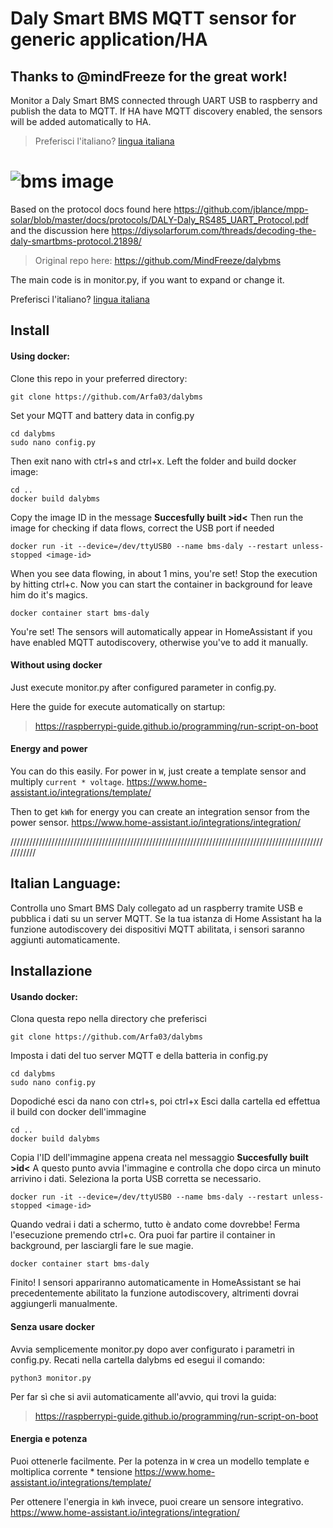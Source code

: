 # Daly Smart BMS MQTT sensor for generic application/HA
## **Thanks to @mindFreeze for the great work!**
Monitor a Daly Smart BMS connected through UART USB to raspberry and publish the data to MQTT. If HA have MQTT discovery enabled, the sensors will be added automatically to HA.

>Preferisci l'italiano?
>[lingua italiana](https://github.com/Arfa03/dalybms#italian-language)

# ![bms image](https://sc01.alicdn.com/kf/H357b7272ba0344eabd0c33c20101d0c7N.jpg)

Based on the protocol docs found here https://github.com/jblance/mpp-solar/blob/master/docs/protocols/DALY-Daly_RS485_UART_Protocol.pdf and the discussion here https://diysolarforum.com/threads/decoding-the-daly-smartbms-protocol.21898/

> Original repo here: https://github.com/MindFreeze/dalybms

The main code is in monitor.py, if you want to expand or change it.

Preferisci l'italiano?
[lingua italiana](https://github.com/Arfa03/dalybms#italian-language)

## Install

#### Using docker:

Clone this repo in your preferred directory:
```
git clone https://github.com/Arfa03/dalybms
```

Set your MQTT and battery data in config.py
```
cd dalybms
sudo nano config.py
```
Then exit nano with ctrl+s and ctrl+x.
Left the folder and build docker image:
```
cd ..
docker build dalybms
```
Copy the image ID in the message **Succesfully built >id<**
Then run the image for checking if data flows, correct the USB port if needed
```
docker run -it --device=/dev/ttyUSB0 --name bms-daly --restart unless-stopped <image-id>
```
When you see data flowing, in about 1 mins, you're set! Stop the execution by hitting ctrl+c.
Now you can start the container in background for leave him do it's magics.
```
docker container start bms-daly
```
You're set!
The sensors will automatically appear in HomeAssistant if you have enabled MQTT autodiscovery, otherwise you've to add it manually.

#### Without using docker
Just execute monitor.py after configured parameter in config.py.

Here the guide for execute automatically on startup:
> https://raspberrypi-guide.github.io/programming/run-script-on-boot

#### Energy and power

You can do this easily. For power in `W`, just create a template sensor and multiply `current * voltage`. https://www.home-assistant.io/integrations/template/

Then to get `kWh` for energy you can create an integration sensor from the power sensor. https://www.home-assistant.io/integrations/integration/


///////////////////////////////////////////////////////////////////////////////////////////////////////////
## Italian Language:
Controlla uno Smart BMS Daly collegato ad un raspberry tramite USB e pubblica i dati su un server MQTT. 
Se la tua istanza di Home Assistant ha la funzione autodiscovery dei dispositivi MQTT abilitata, i sensori saranno aggiunti automaticamente.

## Installazione

#### Usando docker:

Clona questa repo nella directory che preferisci
```
git clone https://github.com/Arfa03/dalybms
```

Imposta i dati del tuo server MQTT e della batteria in config.py
```
cd dalybms
sudo nano config.py
```
Dopodiché esci da nano con ctrl+s, poi ctrl+x
Esci dalla cartella ed effettua il build con docker dell'immagine
```
cd ..
docker build dalybms
```
Copia l'ID dell'immagine appena creata nel messaggio **Succesfully built >id<**
A questo punto avvia l'immagine e controlla che dopo circa un minuto arrivino i dati.
Seleziona la porta USB corretta se necessario.
```
docker run -it --device=/dev/ttyUSB0 --name bms-daly --restart unless-stopped <image-id>
```
Quando vedrai i dati a schermo, tutto è andato come dovrebbe! Ferma l'esecuzione premendo ctrl+c.
Ora puoi far partire il container in background, per lasciargli fare le sue magie.
```
docker container start bms-daly
```
Finito!
I sensori appariranno automaticamente in HomeAssistant se hai precedentemente abilitato la funzione autodiscovery, altrimenti dovrai aggiungerli manualmente.

#### Senza usare docker
Avvia semplicemente monitor.py dopo aver configurato i parametri in config.py.
Recati nella cartella dalybms ed esegui il comando:
```
python3 monitor.py
```
Per far sì che si avii automaticamente all'avvio, qui trovi la guida:
> https://raspberrypi-guide.github.io/programming/run-script-on-boot

#### Energia e potenza

Puoi ottenerle facilmente. Per la potenza in `W` crea un modello template e moltiplica corrente * tensione
https://www.home-assistant.io/integrations/template/

Per ottenere l'energia in `kWh` invece, puoi creare un sensore integrativo.
https://www.home-assistant.io/integrations/integration/